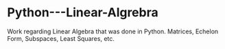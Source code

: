 # Python---Linear-Algrebra
Work regarding Linear Algebra that was done in Python. Matrices, Echelon Form, Subspaces, Least Squares, etc.
